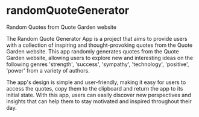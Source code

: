 # randomQuoteGenerator
Random Quotes from Quote Garden website

The Random Quote Generator App is a project that aims to provide users with a collection of inspiring and thought-provoking quotes from the Quote Garden website. This app randomly generates quotes from the Quote Garden website, allowing users to explore new and interesting ideas on the following genres 'strength', 'success', 'sympathy', 'technology', 'positive', 'power' from a variety of authors.  

The app's design is simple and user-friendly, making it easy for users to access the quotes, copy them to the clipboard and return the app to its initial state. With this app, users can easily discover new perspectives and insights that can help them to stay motivated and inspired throughout their day.
